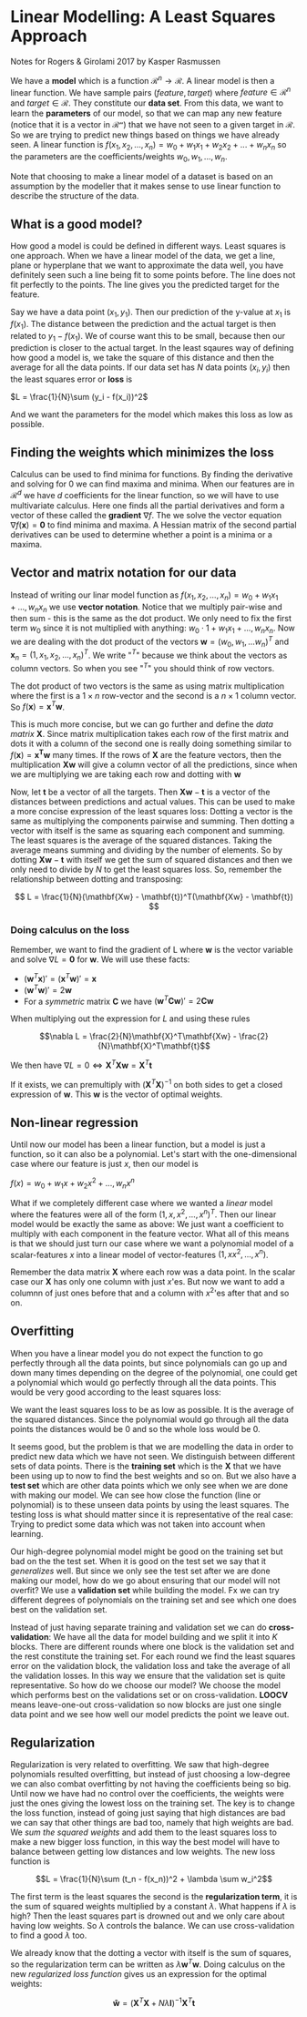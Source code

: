 # Linear Modelling: A Least Squares Approach
Notes for Rogers & Girolami 2017 by Kasper Rasmussen

We have a **model** which is a function $\mathcal{R}^n \to \mathcal{R}$. A linear model is then a linear function. We have sample pairs $(feature, target)$ where $feature \in \mathcal{R}^n$ and $target \in \mathcal{R}$. They constitute our **data set**. From this data, we want to learn the **parameters** of our model, so that we can map any new feature (notice that it is a vector in $\mathcal{R^n}$) that we have not seen to a given target in $\mathcal{R}$. So we are trying to predict new things based on things we have already seen. A linear function is $f(x_1, x_2, ..., x_n) = w_0 + w_1 x_1 + w_2 x_2 + ... + w_n x_n$ so the parameters are the coefficients/weights $w_0, w_1, ..., w_n$.

Note that choosing to make a linear model of a dataset is based on an assumption by the modeller that it makes sense to use linear function to describe the structure of the data.

## What is a good model?

How good a model is could be defined in different ways. Least squares is one approach. When we have a linear model of the data, we get a line, plane or hyperplane that we want to approximate the data well, you have definitely seen such a line being fit to some points before. The line does not fit perfectly to the points. The line gives you the predicted target for the feature. 

Say we have a data point $(x_1, y_1)$. Then our prediction of the y-value at $x_1$ is $f(x_1)$. The distance between the prediction and the actual target is then related to $y_1 - f(x_1)$. We of course want this to be small, because then our prediction is closer to the actual target. In the least sqaures way of defining how good a model is, we take the square of this distance and then the average for all the data points. If our data set has $N$ data points $(x_i, y_i)$ then the least squares error or **loss** is

$L = \frac{1}{N}\sum (y_i - f(x_i))^2$

And we want the parameters for the model which makes this loss as low as possible.

## Finding the weights which minimizes the loss

Calculus can be used to find minima for functions. By finding the derivative and solving for 0 we can find maxima and minima. When our features are in $\mathcal{R}^d$ we have $d$ coefficients for the linear function, so we will have to use multivariate calculus. Here one finds all the partial derivatives and form a vector of these called the **gradient** $\nabla f$. The we solve the vector equation $\nabla f(\mathbf{x}) = \mathbf{0}$ to find minima and maxima. A Hessian matrix of the second partial derivatives can be used to determine whether a point is a minima or a maxima.

## Vector and matrix notation for our data

Instead of writing our linar model function as $f(x_1, x_2, ..., x_n) = w_0 + w_1 x_1 + ..., w_n x_n$ we use **vector notation**. Notice that we multiply pair-wise and then sum - this is the same as the dot product. We only need to fix the first term $w_0$ since it is not multiplied with anything: $w_0 \cdot 1 + w_1 x_1 + ..., w_n x_n$. Now we are dealing with the dot product of the vectors $\mathbf{w} = (w_0, w_1, ... w_n)^T$
and $\mathbf{x}_n = (1, x_1, x_2, ..., x_n)^T$. We write "$^T$" because we think about the vectors as column vectors. So when you see "$^T$" you should think of row vectors.

The dot product of two vectors is the same as using matrix multiplication where the first is a $1 \times n$ row-vector and the second is a $n \times 1$ column vector. So $f(\mathbf{x}) = \mathbf{x}^T \mathbf{w}$. 

This is much more concise, but we can go further and define the *data matrix* $\mathbf{X}$. Since matrix multiplication takes each row of the first matrix and dots it with a column of the second one is really doing something similar to $f(\mathbf{x}) = \mathbf{x^T \mathbf{w}}$ many times. If the rows of $\mathbf{X}$ are the feature vectors, then the multiplication $\mathbf{Xw}$ will give a column vector of all the predictions, since when we are multiplying we are taking each row and dotting with $\mathbf{w}$

Now, let $\mathbf{t}$ be a vector of all the targets. Then $\mathbf{Xw} - \mathbf{t}$ is a vector of the distances between predictions and actual values. This can be used to make a more concise expression of the least squares loss: Dotting a vector is the same as multiplying the components pairwise and summing. Then dotting a vector with itself is the same as squaring each component and summing. The least squares is the average of the squared distances. Taking the average means summing and dividing by the number of elements. So by dotting $\mathbf{Xw} - \mathbf{t}$ with itself we get the sum of squared distances and then we only need to divide by $N$ to get the least squares loss. So, remember the relationship between dotting and transposing:

$$
L = \frac{1}{N}(\mathbf{Xw} - \mathbf{t})^T(\mathbf{Xw} - \mathbf{t})
$$

### Doing calculus on the loss

Remember, we want to find the gradient of L where $\mathbf{w}$ is the vector variable
and solve $\nabla L = \mathbf{0}$ for $\mathbf{w}$. We will use these facts:

* $(\mathbf{w}^T\mathbf{x})' = (\mathbf{x}^T\mathbf{w})' = \mathbf{x}$
* $(\mathbf{w}^T\mathbf{w})' = 2\mathbf{w}$
* For a *symmetric* matrix $\mathbf{C}$ we have $(\mathbf{w}^T\mathbf{Cw})' = 2\mathbf{Cw}$

When multiplying out the expression for $L$ and using these rules

$$\nabla L = \frac{2}{N}\mathbf{X}^T\mathbf{Xw} - \frac{2}{N}\mathbf{X}^T\mathbf{t}$$

We then have $\nabla L = 0 \iff \mathbf{X}^T\mathbf{Xw} = \mathbf{X}^T\mathbf{t}$

If it exists, we can premultiply with $(\mathbf{X}^T\mathbf{X})^{-1}$ on both sides to get a closed expression of $\mathbf{w}$. This $\mathbf{w}$ is the vector of optimal weights.

## Non-linear regression

Until now our model has been a linear function, but a model is just a function, so it can also be a polynomial. Let's start with the one-dimensional case where our feature is just $x$, then our model is

$f(x) = w_0 + w_1 x + w_2 x^2 + ... , w_n x^n$

What if we completely different case where we wanted a *linear* model where the features were all of the form $(1, x, x^2, ..., x^n)^T$. Then our linear model would be exactly the same as above: We just want a coefficient to multiply with each component in the feature vector. What all of this means is that we should just turn our case where we want a polynomial model of a scalar-features $x$ into a linear model of vector-features $(1, x  x^2, ..., x^n)$.

Remember the data matrix $\mathbf{X}$ where each row was a data point. In the scalar case our $\mathbf{X}$ has only one column with just $x$'es. But now we want to add a columnn of just ones before that and a column with $x^2$'es after that and so on.

## Overfitting

When you have a linear model you do not expect the function to go perfectly through all the data points, but since polynomials can go up and down many times depending on the degree of the polynomial, one could get a polynomial which would go perfectly through all the data points. This would be very good according to the least squares loss:

We want the least squares loss to be as low as possible. It is the average of the squared distances. Since the polynomial would go through all the data points the distances would be 0 and so the whole loss would be 0. 

It seems good, but the problem is that we are modelling the data in order to predict new data which we have not seen. We distinguish between different sets of data points. There is the **training set** which is the $\mathbf{X}$ that we have been using up to now to find the best weights and so on. But we also have a **test set** which are other data points which we only see when we are done with making our model. We can see how close the function (line or polynomial) is to these unseen data points by using the least squares. The testing loss is what should matter since it is representative of the real case: Trying to predict some data which was not taken into account when learning.

Our high-degree polynomial model might be good on the training set but bad on the the test set. When it is good on the test set we say that it *generalizes* well. But since we only see the test set after we are done making our model, how do we go about ensuring that our model will not overfit? We use a **validation set** while building the model. Fx we can try different degrees of polynomials on the training set and see which one does best on the validation set.

Instead of just having separate training and validation set we can do **cross-validation**: We have all the data for model building and we split it into $K$ blocks. There are different rounds where one block is the validation set and the rest constitute the training set. For each round we find the least squares error on the validation block, the validation loss and take the average of all the validation losses. In this way we ensure that the validation set is quite representative. So how do we choose our model? We choose the model which performs best on the validations set or on cross-validation. **LOOCV** means leave-one-out cross-validation so now blocks are just one single data point and we see how well our model predicts the point we leave out.

## Regularization

Regularization is very related to overfitting. We saw that high-degree polynomials resulted overfitting, but instead of just choosing a low-degree we can also combat overfitting by not having the coefficients being so big. Until now we have had no control over the coefficients, the weights were just the ones giving the lowest loss on the training set. The key is to change the loss function, instead of going just saying that high distances are bad we can say that other things are bad too, namely that high weights are bad. We *sum the squared weights* and add them to the least squares loss to make a new bigger loss function, in this way the best model will have to balance between getting low distances and low weights. The new loss function is

$$L = \frac{1}{N}\sum (t_n - f(x_n))^2 + \lambda \sum w_i^2$$

The first term is the least squares the second is the **regularization term**, it is the sum of squared weights multiplied by a constant $\lambda$. What happens if $\lambda$ is high? Then the least squares part is drowned out and we only care about having low weights. So $\lambda$ controls the balance. We can use cross-validation to find a good $\lambda$ too.

We already know that the dotting a vector with itself is the sum of squares, so the regularization term can be written as $\lambda \mathbf{w}^T\mathbf{w}$. Doing calculus on the new *regularized loss function* gives us an expression for the optimal weights:

$$
\mathbf{\hat{w}} = (\mathbf{X}^T\mathbf{X} + N\lambda\mathbf{I})^{-1}\mathbf{X}^T\mathbf{t}
$$